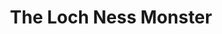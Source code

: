 ---
layout: other-video
permalink: /the-loch-ness-monster
title: The Loch Ness Monster
video_number: 23
release_date: 1994-01-01
description: 
cast: 
video_id: 
bitchute_id: 
archive_id: 
video_available: false
medium: mixed
old_cm_description: |
  I was highly interested in cryptozoology, the search for animals unknown to science, so I made this documentary about Nessie. My mission here was to get people to be more open minded and realize that there exist species that have not yet been verified. This documentary was put together well, but I should have scripted my narration. My improvisational speeches sounded very weak.
james_old_star_rating: 2
james_old_number_rating: 7
---